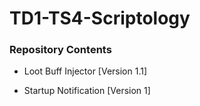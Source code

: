 # TD1-TS4-Scriptology

### Repository Contents

* Loot Buff Injector [Version 1.1]

* Startup Notification [Version 1]
